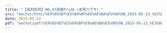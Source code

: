 ```yaml
---
title: "【冒刺影院】NO.47骄傲Pride（本周六下午）"
src: "wechat/html/%E9%85%B7%E5%84%BF%E8%AE%BA%E5%9D%9B_2015-05-13_%E3%80%90%E5%86%92%E5%88%BA%E5%BD%B1%E9%99%A2%E3%80%91NO.47%E9%AA%84%E5%82%B2Pride%EF%BC%88%E6%9C%AC%E5%91%A8%E5%85%AD%E4%B8%8B%E5%8D%88%EF%BC%89.html"
date: 2015-05-13
pdf: "wechat/pdf/%E9%85%B7%E5%84%BF%E8%AE%BA%E5%9D%9B_2015-05-13_%E3%80%90%E5%86%92%E5%88%BA%E5%BD%B1%E9%99%A2%E3%80%91NO.47%E9%AA%84%E5%82%B2Pride%EF%BC%88%E6%9C%AC%E5%91%A8%E5%85%AD%E4%B8%8B%E5%8D%88%EF%BC%89.pdf"
---
```

